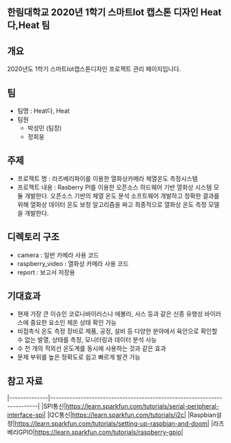 ## 한림대학교 2020년 1학기 스마트Iot 캡스톤 디자인 Heat다,Heat 팀
## 개요
2020년도 1학기 스마트Iot캡스톤디자인 프로젝트 관리 페이지입니다.

## 팀
- 팀명 : Heat다, Heat
- 팀원
  - 박성민 (팀장)
  - 정회웅

## 주제
- 프로젝트 명 : 라즈베리파이를 이용한 열화상카메라 체열온도 측정시스템
- 프로젝트 내용 : Rasberry PI를 이용한 오픈소스 하드웨어 기반 열화상 시스템 모듈 개발한다. 오픈소스 기반의 체열 온도 분석 소프트웨어 개발하고 정확한 결과를 위해 열화상 데이터 온도 보정 알고리즘을 짜고 최종적으로 열화상 온도 측정 모델을 개발한다.

## 디렉토리 구조
- camera : 일반 카메라 사용 코드
- raspberry_video	: 열화상 카메라 사용 코드
- report : 보고서 저장용

## 기대효과
- 현재 가장 큰 이슈인 코로나바이러스나 에볼라, 사스 등과 같은 신종 유행성 바이러스에 중요한 요소인 체온 상태 확인 가능
- 비접촉식 온도 측정 장비로 제품, 공정, 설비 등 다양한 분야에서 육안으로 확인할 수 없는 발열, 상태를 측정, 모니터링과 데이터 분석 사능
- 수 천 개의 적외선 온도계를 동시에 사용하는 것과 같은 효과
- 문제 부위를 높은 정확도로 쉽고 빠르게 발견 가능

## 참고 자료
|--------------|-------------------------------------------------------------------------|
|SPI통신|https://learn.sparkfun.com/tutorials/serial-peripheral-interface-spi|
|I2C통신|https://learn.sparkfun.com/tutorials/i2c|
|Raspbian설정|https://learn.sparkfun.com/tutorials/setting-up-raspbian-and-doom|
|라즈베리GPIO|https://learn.sparkfun.com/tutorials/raspberry-gpio|
